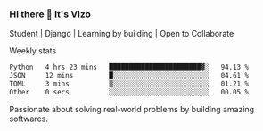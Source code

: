 ### Hi there 👋 It's Vizo

Student | Django | Learning by building | Open to Collaborate

Weekly stats
<!--START_SECTION:waka-->

```txt
Python   4 hrs 23 mins   ███████████████████████▓░   94.13 %
JSON     12 mins         █░░░░░░░░░░░░░░░░░░░░░░░░   04.61 %
TOML     3 mins          ▒░░░░░░░░░░░░░░░░░░░░░░░░   01.21 %
Other    0 secs          ░░░░░░░░░░░░░░░░░░░░░░░░░   00.05 %
```

<!--END_SECTION:waka-->


Passionate about solving real-world problems by building amazing softwares.
